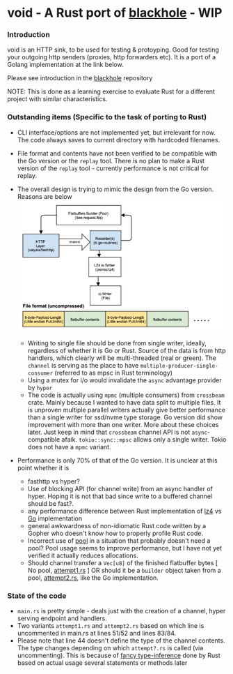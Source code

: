 # void - A Rust port of [blackhole](https://github.com/adobe/blackhole) - WIP

### Introduction

void is an HTTP sink, to be used for testing & protoyping. Good for testing your outgoing http senders (proxies, http forwarders etc). It is a port of a Golang implementation at the link below.

Please see introduction in the [blackhole](https://github.com/adobe/blackhole#introduction) repository

NOTE: This is done as a learning exercise to evaluate Rust for a different project with similar characteristics.

### Outstanding items (Specific to the task of porting to Rust)

 * CLI interface/options are not implemented yet, but irrelevant for now. The code always saves to current directory with hardcoded filenames.

 * File format and contents have not been verified to be compatible with the Go version or the `replay` tool. There is no plan to make a Rust version of the `replay` tool - currently performance is not critical for replay.

 * The overall design is trying to mimic the design from the Go version. Reasons are below
 ![Design](https://raw.githubusercontent.com/adobe/blackhole/master/design.png)

    * Writing to single file should be done from single writer, ideally, regardless of whether it is Go or Rust. Source of the data is from http handlers, which clearly will be multi-threaded (real or green). The `channel` is serving as the place to have `multiple-producer-single-consumer` (referred to as mpsc in Rust terminology)
    * Using a mutex for i/o would invalidate the `async` advantage provider by `hyper`
    * The code is actually using `mpmc` (multiple consumers) from `crossbeam` crate. Mainly because I wanted to have data split to multiple files. It is unproven multiple parallel writers actually give better performance than a single writer for ssd/nvme type storage. Go version did show improvement with more than one writer. More about these choices later. Just keep in mind that `crossbeam` channel API is not `async`-compatible afaik. `tokio::sync::mpsc` allows only a single writer. Tokio does not have a `mpmc` variant.

 * Performance is only 70% of that of the Go version. It is unclear at this point whether it is
    * fasthttp vs hyper?
    * Use of blocking API (for channel write) from an async handler of hyper. Hoping it is not that bad since write to a buffered channel should be fast?.
    * any performance difference between Rust implementation of [lz4](https://crates.io/crates/lz4)  vs [Go](https://github.com/pierrec/lz4) implementation 
    * general awkwardness of non-idiomatic Rust code written by a Gopher who doesn't know how to properly profile Rust code.
    * Incorrect use of [pool](https://crates.io/crates/object-pool) in a situation that probably doesn't need a pool? Pool usage seems to improve performance, but I have not yet verified it actually reduces allocations.
    * Should channel transfer a `Vec[u8]` of the finished flatbuffer bytes [ No pool, [attempt1.rs](src/attempt1.rs) ] OR should it be a `builder` object taken from a pool, [attempt2.rs](src/attempt2.rs), like the Go implementation.


### State of the code

* `main.rs` is pretty simple - deals just with the creation of a channel, hyper serving endpoint and handlers.
* Two variants `attempt1.rs` and `attempt2.rs` based on which line is uncommented in main.rs at lines 51/52 and lines 83/84.
* Please note that line 44 doesn't define the type of the channel contents. The type changes depending on which `attempt?.rs` is called (via uncommenting). This is because of [fancy type-inference](https://news.ycombinator.com/item?id=15301620) done by Rust based on actual usage several statements or methods later

